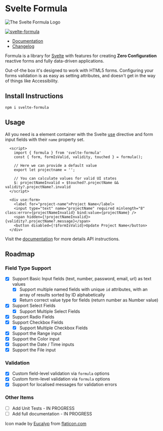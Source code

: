 # Svelte Formula

![The Svelte Formula Logo](https://raw.githubusercontent.com/tanepiper/svelte-plugins/main/packages/svelte/formula/logo.png)

[![svelte-formula](https://img.shields.io/npm/v/svelte-formula?label=svelte-formula)](https://www.npmjs.com/package/svelte-formula)

* [Documentation](https://formula.svelte.codes)
* [Changelog](https://github.com/tanepiper/svelte-formula/blob/main/CHANGELOG.md)

Formula is a library for [Svelte](https://svelte.dev) with features for creating **Zero Configuration** reactive forms
and fully data-driven applications.

Out-of-the box it's designed to work with HTML5 forms. Configuring your forms validation is as easy as setting
attributes, and doesn't get in the way of things like Accessibility.

## Install Instructions

`npm i svelte-formula`

## Usage

All you need is a element container with the Svelte [use](https://svelte.dev/docs#use_action) directive and form input
fields with their `name` property set.

```svelte
  <script>
    import { formula } from 'svelte-formula'
    const { form, formIsValid, validity, touched } = formula();

    // Here we can provide a default value
    export let projectname = '';

    // You can calculate values for valid UI states
    $: projectNameInvalid = $touched?.projectName && validity?.projectName?.invalid
  </script>

  <div use:form>
    <label for="project-name">Project Name</label>
    <input type="text" name="projectName" required minlength="8" class:error={projectNameInvalid} bind:value={projectName} />
    <span hidden={!projectNameInvalid}>{validity?.projectName?.message}</span>
    <button disabled={!$formIsValid}>Update Project Name</button>
  </div>
```

Visit the [documentation](https://formula.svelte.codes) for more details API instructions.

## Roadmap

### Field Type Support

- [x] Support Basic Input fields (text, number, password, email, url) as text values
  - [x] Support multiple named fields with unique `id` attributes, with an array of results sorted by ID alphabetically
  - [x] Return correct value type for fields (return number as Number value)
- [x] Support Select Fields
  - [x] Support Multiple Select Fields
- [x] Support Radio Fields
- [x] Support Checkbox Fields
  - [x] Support Multiple Checkbox Fields
- [x] Support the Range input
- [x] Support the Color input
- [x] Support the Date / Time inputs
- [x] Support the File input

### Validation

- [x] Custom field-level validation via `formula` options
- [x] Custom form-level validation via `formula` options
- [x] Support for localised messages for validation errors

### Other Items

- [ ] Add Unit Tests - IN PROGRESS
- [ ] Add full documentation - IN PROGRESS

Icon made by [Eucalyp](https://creativemarket.com/eucalyp) from [flaticon.com](https://www.flaticon.com)
